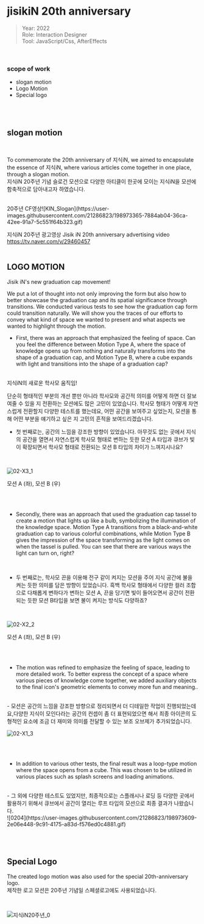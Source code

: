 # jisikiN 20th anniversary
> Year: 2022<br>
Role: Interaction Designer<br>
Tool: JavaScript/Css, AfterEffects<br>
<br>

### scope of work
- slogan motion
- Logo Motion
- Special logo

<br><br>

## slogan motion

<br>

To commemorate the 20th anniversary of 지식iN, we aimed to encapsulate the essence of 지식iN, where various articles come together in one place, through a slogan motion.
<br>
지식iN 20주년 기념 슬로건 모션으로 다양한 아티클이 한곳에 모이는 지식iN을 모션에 함축적으로 담아내고자 하였습니다.

<br>
20주년 CF영상![KIN_Slogan](https://user-images.githubusercontent.com/21286823/198973365-7884ab04-36ca-42ee-91a7-5c551f64b323.gif)

지식iN 20주년 광고영상 Jisik iN 20th anniversary advertising video
https://tv.naver.com/v/29460457
<br><br>

## LOGO MOTION

Jisik iN's new graduation cap movement!

We put a lot of thought into not only improving the form but also how to better showcase the graduation cap and its spatial significance through transitions. We conducted various tests to see how the graduation cap form could transition naturally. We will show you the traces of our efforts to convey what kind of space we wanted to present and what aspects we wanted to highlight through the motion.

- First, there was an approach that emphasized the feeling of space. Can you feel the difference between Motion Type A, where the space of knowledge opens up from nothing and naturally transforms into the shape of a graduation cap, and Motion Type B, where a cube expands with light and transitions into the shape of a graduation cap?
<br>
지식iN의 새로운 학사모 움직임!

단순히 형태적인 부분의 개선 뿐만 아니라 학사모와 공간적 의미를 어떻게 하면 더 잘보여줄 수 있을 지 전환하는 모션에도 많은 고민이 있었습니다. 학사모 형태가 어떻게 자연스럽게 전환할지 다양한 테스트를 했는데요, 어떤 공간을 보여주고 싶었는지, 모션을 통해 어떤 부분을 얘기하고 싶은 지 고민의 흔적을 보여드리겠습니다.

- 첫 번째로는, 공간의 느낌을 강조한 방향이 있었습니다.
아무것도 없는 곳에서 지식의 공간을 열면서 자연스럽게 학사모 형태로 변하는 듯한 모션 A 타입과 큐브가 빛이 확장되면서 학사모 형태로 전환되는 모션 B 타입의 차이가 느껴지시나요?

<br>



![02-X3_1](https://user-images.githubusercontent.com/21286823/198973454-e588a14d-58bb-4d26-948e-3f31fe01b71b.gif)

모션 A (좌), 모션 B (우)

<br><br>

- Secondly, there was an approach that used the graduation cap tassel to create a motion that lights up like a bulb, symbolizing the illumination of the knowledge space. Motion Type A transitions from a black-and-white graduation cap to various colorful combinations, while Motion Type B gives the impression of the space transforming as the light comes on when the tassel is pulled. You can see that there are various ways the light can turn on, right?
<br>

- 두 번째로는, 학사모 끈을 이용해 전구 같이 켜지는 모션을 주어 지식 공간에 불을 켜는 듯한 의미를 담은 방향이 있었습니다.
흑백 학사모 형태에서 다양한 컬러 조합으로 다채롭게 변하다가 변하는 모션 A, 끈을 당기면 빛이 들어오면서 공간이 전환되는 듯한 모션 B타입을 보면 불이 켜지는 방식도 다양하죠?

<br>

![02-X2_2](https://user-images.githubusercontent.com/21286823/198973480-5433e9fd-8b1f-43c4-8772-cef061ed206b.gif)

모션 A (좌), 모션 B (우)

<br><br>

- The motion was refined to emphasize the feeling of space, leading to more detailed work. To better express the concept of a space where various pieces of knowledge come together, we added auxiliary objects to the final icon's geometric elements to convey more fun and meaning..
<br>
- 모션은 공간의 느낌을 강조한 방향으로 정리되면서 더 디테일한 작업이 진행되었는데요,다양한 지식이 모인다라는 공간의 컨셉이 좀 더 표현되었으면 해서 최종 아이콘의 도형적인 요소에 조금 더 재미와 의미를 전달할 수 있는 보조 오브제가 추가되었습니다.

![02-X1_3](https://user-images.githubusercontent.com/21286823/198973556-fa5ec6a6-1aa4-47a4-87a8-743689c6dcb3.gif)

<br><br>

- In addition to various other tests, the final result was a loop-type motion where the space opens from a cube. This was chosen to be utilized in various places such as splash screens and loading animations.
<br>
- 그 외에 다양한 테스트도 있었지만, 최종적으로는 스플래시나 로딩 등 다양한 곳에서 활용하기 위해서 큐브에서 공간이 열리는 루프 타입의 모션으로 최종 결과가 나왔습니다.
<br>
![0204](https://user-images.githubusercontent.com/21286823/198973609-2e06e448-9c91-4175-a83d-f576ed0c4881.gif)

<br><br>
## Special Logo

The created logo motion was also used for the special 20th-anniversary logo.
<br>
제작한 로고 모션은 20주년 기념일 스페셜로고에도 사용되었습니다.



<br>

![지식iN20주년_0](https://user-images.githubusercontent.com/21286823/198973645-d1ed82ff-9642-44eb-a037-0892b4ec190f.gif)

<br><br>
